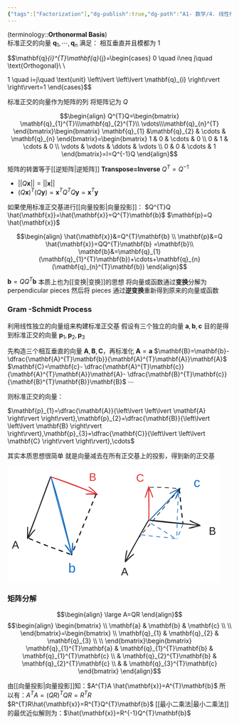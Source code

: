 ```yaml
---
{"tags":["Factorization"],"dg-publish":true,"dg-path":"A1- 数学/4. 线性代数/标准正交基.md","permalink":"/A1- 数学/4. 线性代数/标准正交基/","dgPassFrontmatter":true,"noteIcon":"","created":"2024-08-08T18:38:27.982+08:00","updated":"2025-04-25T12:31:33.976+08:00"}
---
```



(terminology::**Orthonormal  Basis**)   
标准正交的向量 $\mathbf{q}_{1},\cdots,\mathbf{q}_{n}$ 满足：
相互垂直并且模都为 1

$$\mathbf{q}_{i}^{T}\mathbf{q}_{j}=\begin{cases}
0 \quad i\neq j\quad \text{Orthogonal}\\ \\

1 \quad i=j\quad \text{unit} \left\lvert  \left\lvert  \mathbf{q}_{i} \right\rvert \right\rvert=1
\end{cases}$$

标准正交的向量作为矩阵的列
将矩阵记为 $Q$

$$\begin{align}
Q^{T}Q=\begin{bmatrix}
\mathbf{q}_{1}^{T}\\\mathbf{q}_{2}^{T}\\  \vdots\\\mathbf{q}_{n}^{T}
\end{bmatrix}\begin{bmatrix}
	\mathbf{q}_{1} &\mathbf{q}_{2} & \cdots & \mathbf{q}_{n}
\end{bmatrix}=\begin{bmatrix}
	1 & 0 & \cdots & 0 \\
	0 & 1 & \cdots & 0 \\
\vdots & \vdots & \ddots & \vdots \\
	0 & 0 & \cdots & 1
\end{bmatrix}=I=Q^{-1}Q
\end{align}$$

矩阵的转置等于[[逆矩阵\|逆矩阵]]   **Transpose=Inverse**    $Q^{T}=Q^{-1}$

-  $\left\lvert  \left\lvert  Q\mathbf{x} \right\rvert \right\rvert=\left\lvert  \left\lvert  \mathbf{x} \right\rvert \right\rvert$
-  $(Q\mathbf{x})^{T}(Q\mathbf{y})=\mathbf{x}^{T}Q^{T}Q\mathbf{y}=\mathbf{x}^{T}\mathbf{y}$


如果使用标准正交基进行[[向量投影\|向量投影]]：
$Q^{T}Q \hat{\mathbf{x}}=\hat{\mathbf{x}}=Q^{T}\mathbf{b}$   $\mathbf{p}=Q \hat{\mathbf{x}}$

$$\begin{align}
\hat{\mathbf{x}}&=Q^{T}\mathbf{b} \\
\mathbf{p}&=Q \hat{\mathbf{x}}=QQ^{T}\mathbf{b} =\mathbf{b}\\
\mathbf{b}&=\mathbf{q}_{1}(\mathbf{q}_{1}^{T}\mathbf{b})+\cdots+\mathbf{q}_{n}(\mathbf{q}_{n}^{T}\mathbf{b})
\end{align}$$

$\mathbf{b}=QQ^{T}\mathbf{b}$ 本质上也为[[变换\|变换]]的思想
将向量或函数通过**变换**分解为 perpendicular pieces
然后将 pieces 通过**逆变换**重新得到原来的向量或函数

### Gram -Schmidt Process 
利用线性独立的向量组来构建标准正交基
假设有三个独立的向量 $\mathbf{a},\mathbf{b},\mathbf{c}$
目的是得到标准正交的向量 $\mathbf{p}_{1},\mathbf{p}_{2},\mathbf{p}_{3}$

先构造三个相互垂直的向量 $\mathbf{A},\mathbf{B},\mathbf{C}$，再标准化
$\mathbf{A}=\mathbf{a}$
$\mathbf{B}=\mathbf{b}- \dfrac{\mathbf{A}^{T}\mathbf{b}}{\mathbf{A}^{T}\mathbf{A}}\mathbf{A}$
$\mathbf{C}=\mathbf{c}- \dfrac{\mathbf{A}^{T}\mathbf{c}}{\mathbf{A}^{T}\mathbf{A}}\mathbf{A}- \dfrac{\mathbf{B}^{T}\mathbf{c}}{\mathbf{B}^{T}\mathbf{B}}\mathbf{B}$
$\cdots$

则标准正交的向量：

$\mathbf{p}_{1}=\dfrac{\mathbf{A}}{\left\lvert  \left\lvert  \mathbf{A} \right\rvert \right\rvert},\mathbf{p}_{2}=\dfrac{\mathbf{B}}{\left\lvert  \left\lvert  \mathbf{B} \right\rvert \right\rvert},\mathbf{p}_{3}=\dfrac{\mathbf{C}}{\left\lvert  \left\lvert  \mathbf{C} \right\rvert \right\rvert},\cdots$


其实本质思想很简单
就是向量减去在所有正交基上的投影，得到新的正交基

<svg xmlns="http://www.w3.org/2000/svg" version="1.1" viewBox="0 0 478.9786030719383 260.33435122696505" width="478.9786030719383" height="260.33435122696505">  <!-- svg-source:excalidraw -->    <defs>    <style class="style-fonts">      @font-face {        font-family: "Virgil";        src: url("https://excalidraw.com/Virgil.woff2");      }      @font-face {        font-family: "Cascadia";        src: url("https://excalidraw.com/Cascadia.woff2");      }      @font-face {        font-family: "Assistant";        src: url("https://excalidraw.com/Assistant-Regular.woff2");      }    </style>      </defs>  <rect x="0" y="0" width="478.9786030719383" height="260.33435122696505" fill="#ffffff"></rect><g stroke-linecap="round"><g transform="translate(97.09558382748908 23.85051396669479) rotate(0 -26.063276824854036 69.08341146930798)"><path d="M0 0 C-21.38 54.33, -39.68 111.58, -52.13 138.17 M0 0 C-10.4 28.29, -20.71 58.1, -52.13 138.17" stroke="#1e1e1e" stroke-width="2" fill="none"></path></g><g transform="translate(97.09558382748908 23.85051396669479) rotate(0 -26.063276824854036 69.08341146930798)"><path d="M-51.62 113.17 C-52.57 122.03, -50.32 134.25, -52.13 138.17 M-51.62 113.17 C-52.11 117.59, -51.64 123.77, -52.13 138.17" stroke="#1e1e1e" stroke-width="2" fill="none"></path></g><g transform="translate(97.09558382748908 23.85051396669479) rotate(0 -26.063276824854036 69.08341146930798)"><path d="M-35.67 119.34 C-42.97 125.88, -47.08 135.64, -52.13 138.17 M-35.67 119.34 C-39.54 122.54, -42.4 127.43, -52.13 138.17" stroke="#1e1e1e" stroke-width="2" fill="none"></path></g></g><mask></mask><g stroke-linecap="round"><g transform="translate(97.4095859611251 23.850479954331973) rotate(0 52.283577391434626 19.782990396866794)"><path d="M0 0 C40.6 12.91, 77.65 27.97, 104.57 39.57 M0 0 C32.85 12, 64.65 23.28, 104.57 39.57" stroke="#e03131" stroke-width="2" fill="none"></path></g><g transform="translate(97.4095859611251 23.850479954331973) rotate(0 52.283577391434626 19.782990396866794)"><path d="M79.58 38.87 C89.93 37.52, 96.87 37.87, 104.57 39.57 M79.58 38.87 C88.24 39.14, 95.5 38.43, 104.57 39.57" stroke="#e03131" stroke-width="2" fill="none"></path></g><g transform="translate(97.4095859611251 23.850479954331973) rotate(0 52.283577391434626 19.782990396866794)"><path d="M85.87 22.97 C93.9 27.67, 98.45 34.04, 104.57 39.57 M85.87 22.97 C92.45 28.16, 97.77 32.36, 104.57 39.57" stroke="#e03131" stroke-width="2" fill="none"></path></g></g><mask></mask><g stroke-linecap="round"><g transform="translate(98.35168306166736 25.420581322146262) rotate(0 23.080131843314852 86.04026928890787)"><path d="M0 0 C16.54 48.35, 28.67 100.1, 46.16 172.08 M0 0 C12.29 49.74, 25.28 96.74, 46.16 172.08" stroke="#1971c2" stroke-width="2" fill="none"></path></g><g transform="translate(98.35168306166736 25.420581322146262) rotate(0 23.080131843314852 86.04026928890787)"><path d="M31.66 151.71 C37.84 156.52, 40.87 164.68, 46.16 172.08 M31.66 151.71 C35.84 158.35, 39.85 162.35, 46.16 172.08" stroke="#1971c2" stroke-width="2" fill="none"></path></g><g transform="translate(98.35168306166736 25.420581322146262) rotate(0 23.080131843314852 86.04026928890787)"><path d="M48.14 147.16 C49.62 153.3, 47.92 162.76, 46.16 172.08 M48.14 147.16 C47.62 155.03, 46.97 160.32, 46.16 172.08" stroke="#1971c2" stroke-width="2" fill="none"></path></g></g><mask></mask><g stroke-linecap="round"><g transform="translate(199.150630841636 63.41647208551984) rotate(0 -27.47634311348748 67.82735191621965)"><path d="M0 0 C-21.47 51.77, -42 103.47, -54.95 135.65" stroke="#1e1e1e" stroke-width="2.5" fill="none" stroke-dasharray="8 10"></path></g></g><mask></mask><g stroke-linecap="round"><g transform="translate(49.05121663940909 162.3313617138553) rotate(0 47.41634024589943 18.21289469777965)"><path d="M0 0 C39.12 17.04, 73.97 28.2, 94.83 36.43" stroke="#1e1e1e" stroke-width="2.5" fill="none" stroke-dasharray="8 10"></path></g></g><mask></mask><g stroke-linecap="round"><g transform="translate(317.93831079307057 120.61215702724274) rotate(0 -26.511883694203448 46.87800309468034)"><path d="M0 0 C-19.14 31.12, -37.06 65.96, -53.02 93.76 M0 0 C-21.89 37.7, -42.94 74.45, -53.02 93.76" stroke="#1e1e1e" stroke-width="2" fill="none"></path></g><g transform="translate(317.93831079307057 120.61215702724274) rotate(0 -26.511883694203448 46.87800309468034)"><path d="M-49.32 69.03 C-51.5 76.38, -52.49 87.52, -53.02 93.76 M-49.32 69.03 C-51.33 79.14, -52.9 88.63, -53.02 93.76" stroke="#1e1e1e" stroke-width="2" fill="none"></path></g><g transform="translate(317.93831079307057 120.61215702724274) rotate(0 -26.511883694203448 46.87800309468034)"><path d="M-34.29 77.2 C-41.63 81.77, -47.77 90.11, -53.02 93.76 M-34.29 77.2 C-42.19 84.18, -49.7 90.44, -53.02 93.76" stroke="#1e1e1e" stroke-width="2" fill="none"></path></g></g><mask></mask><g stroke-linecap="round"><g transform="translate(318.25231292670657 121.06069749150274) rotate(0 57.44237822895681 6.100885790791937)"><path d="M0 0 C35.48 6.01, 74.13 7.17, 114.88 12.2 M0 0 C41.43 4.13, 83.31 8.45, 114.88 12.2" stroke="#1e1e1e" stroke-width="2" fill="none"></path></g><g transform="translate(318.25231292670657 121.06069749150274) rotate(0 57.44237822895681 6.100885790791937)"><path d="M90.58 18.05 C97.64 17.86, 107.8 13.34, 114.88 12.2 M90.58 18.05 C98.97 15.87, 107.73 13.59, 114.88 12.2" stroke="#1e1e1e" stroke-width="2" fill="none"></path></g><g transform="translate(318.25231292670657 121.06069749150274) rotate(0 57.44237822895681 6.100885790791937)"><path d="M92.51 1.05 C98.88 6.2, 108.44 7.03, 114.88 12.2 M92.51 1.05 C100.13 5.1, 108.19 9.03, 114.88 12.2" stroke="#1e1e1e" stroke-width="2" fill="none"></path></g></g><mask></mask><g stroke-linecap="round"><g transform="translate(318.297261074003 122.63079885931703) rotate(0 34.74342455550115 -36.425778058105024)"><path d="M0 0 C19 -19.38, 35.28 -36.71, 69.49 -72.85 M0 0 C22.82 -24.34, 47.23 -48.09, 69.49 -72.85" stroke="#1971c2" stroke-width="2" fill="none"></path></g><g transform="translate(318.297261074003 122.63079885931703) rotate(0 34.74342455550115 -36.425778058105024)"><path d="M59.75 -49.82 C64.09 -56.66, 65.86 -61.89, 69.49 -72.85 M59.75 -49.82 C62.47 -57.58, 67.02 -64.78, 69.49 -72.85" stroke="#1971c2" stroke-width="2" fill="none"></path></g><g transform="translate(318.297261074003 122.63079885931703) rotate(0 34.74342455550115 -36.425778058105024)"><path d="M47.23 -61.47 C54.57 -65.57, 59.38 -67.97, 69.49 -72.85 M47.23 -61.47 C54.04 -65.36, 62.76 -68.69, 69.49 -72.85" stroke="#1971c2" stroke-width="2" fill="none"></path></g></g><mask></mask><g stroke-linecap="round"><g transform="translate(317.84855216756523 121.19536215376014) rotate(0 -0.00001619636321947837 -37.45756413979066)"><path d="M0 0 C1.27 -16.21, -0.56 -29.69, 0 -74.92 M0 0 C0.45 -16.93, 0.81 -35.1, 0 -74.92" stroke="#e03131" stroke-width="2" fill="none"></path></g><g transform="translate(317.84855216756523 121.19536215376014) rotate(0 -0.00001619636321947837 -37.45756413979066)"><path d="M8.89 -51.55 C8.14 -57.21, 4.48 -60.11, 0 -74.92 M8.89 -51.55 C7.33 -56.13, 5.58 -62.03, 0 -74.92" stroke="#e03131" stroke-width="2" fill="none"></path></g><g transform="translate(317.84855216756523 121.19536215376014) rotate(0 -0.00001619636321947837 -37.45756413979066)"><path d="M-8.21 -51.3 C-5.45 -56.95, -5.6 -59.91, 0 -74.92 M-8.21 -51.3 C-5.7 -56.09, -3.38 -62.05, 0 -74.92" stroke="#e03131" stroke-width="2" fill="none"></path></g></g><mask></mask><g stroke-linecap="round"><g transform="translate(386.4832976507976 52.11191262299832) rotate(0 -45.307933309774455 53.83120468560068)"><path d="M0 0 C-27.37 31.56, -51.96 61.87, -90.62 107.66" stroke="#1e1e1e" stroke-width="1.5" fill="none" stroke-dasharray="8 9"></path></g></g><mask></mask><g stroke-linecap="round"><g transform="translate(386.4832976507976 53.009158754423595) rotate(0 4.037299860511936 36.78466193394823)"><path d="M0 0 C2.77 16.63, 2.35 31.25, 8.07 73.57" stroke="#1e1e1e" stroke-width="2.5" fill="none" stroke-dasharray="8 10"></path></g></g><mask></mask><g stroke-linecap="round"><g transform="translate(320.5399990273022 47.62597350041045) rotate(0 34.09311789603143 1.5700916499963427)"><path d="M0 0 C15.86 -0.57, 34.23 -0.14, 68.19 3.14" stroke="#1e1e1e" stroke-width="1.5" fill="none" stroke-dasharray="8 9"></path></g></g><mask></mask><g transform="translate(10 162.80683187129404) rotate(0 8.033189916846382 13.850489672149791)"><text x="0" y="22.1612539404421" font-family="Helvetica, Segoe UI Emoji" font-size="24.08780812547788px" fill="#1e1e1e" text-anchor="start" style="white-space: pre;" direction="ltr" dominant-baseline="alphabetic">A</text></g><g transform="translate(183.47343229601904 10) rotate(0 8.161442583831239 14.07479310682448)"><text x="0" y="22.52014705492415" font-family="Helvetica, Segoe UI Emoji" font-size="24.477901055346916px" fill="#e03131" text-anchor="start" style="white-space: pre;" direction="ltr" dominant-baseline="alphabetic">B</text></g><g transform="translate(136.99130975692674 211.70922407754875) rotate(0 8.154903443856668 16.86253607635753)"><text x="0" y="26.980630498533333" font-family="Helvetica, Segoe UI Emoji" font-size="29.326149698013097px" fill="#1971c2" text-anchor="start" style="white-space: pre;" direction="ltr" dominant-baseline="alphabetic">b</text></g><g transform="translate(255.53551830304207 222.63337188266547) rotate(0 8.03318991684639 13.850489672149791)"><text x="0" y="22.1612539404421" font-family="Helvetica, Segoe UI Emoji" font-size="24.08780812547788px" fill="#1e1e1e" text-anchor="start" style="white-space: pre;" direction="ltr" dominant-baseline="alphabetic">A</text></g><g transform="translate(452.9167749114527 131.5689307864937) rotate(0 8.030914080242809 13.850489672149783)"><text x="0" y="22.1612539404421" font-family="Helvetica, Segoe UI Emoji" font-size="24.087808125477885px" fill="#1e1e1e" text-anchor="start" style="white-space: pre;" direction="ltr" dominant-baseline="alphabetic">B</text></g><g transform="translate(418.7018463102315 19.99716409420634) rotate(0 7.329805907797294 16.86253607635753)"><text x="0" y="26.98063049853334" font-family="Helvetica, Segoe UI Emoji" font-size="29.3261496980131px" fill="#1971c2" text-anchor="start" style="white-space: pre;" direction="ltr" dominant-baseline="alphabetic">c</text></g><g stroke-linecap="round"><g transform="translate(323.6802795054746 128.82138739816088) rotate(0 27.81278368877254 17.495165817365116)"><path d="M0 0 C16.77 10.95, 31.31 17.83, 55.63 34.99" stroke="#1971c2" stroke-width="1.5" fill="none" stroke-dasharray="8 9"></path></g></g><mask></mask><g stroke-linecap="round"><g transform="translate(301.2505838925355 153.94265944174325) rotate(0 39.027631495242105 4.485922926224545)"><path d="M0 0 C30.49 4.5, 58.13 5.51, 78.06 8.97" stroke="#1971c2" stroke-width="1.5" fill="none" stroke-dasharray="8 9"></path></g></g><mask></mask><g stroke-linecap="round"><g transform="translate(394.55802694272774 131.0643893521813) rotate(0 -6.504556660117274 15.925057971005513)"><path d="M0 0 C-4.7 12.84, -10.45 24.22, -13.01 31.85" stroke="#1971c2" stroke-width="1.5" fill="none" stroke-dasharray="8 9"></path></g></g><mask></mask><g stroke-linecap="round"><g transform="translate(385.13757422092914 62.42954669076906) rotate(0 -2.0186823229824427 50.01817586703695)"><path d="M0 0 C-2.54 25.56, -3.3 46.41, -4.04 100.04" stroke="#1971c2" stroke-width="1.5" fill="none" stroke-dasharray="8 9"></path></g></g><mask></mask><g transform="translate(289.5004159248151 12.915847472591508) rotate(0 8.837454908730663 14.074793106824472)"><text x="0" y="22.52014705492415" font-family="Helvetica, Segoe UI Emoji" font-size="24.477901055346916px" fill="#e03131" text-anchor="start" style="white-space: pre;" direction="ltr" dominant-baseline="alphabetic">C</text></g></svg>

### 矩阵分解
$$\begin{align}
\large A=QR
\end{align}$$
$$\begin{align}
\begin{bmatrix} \\
\mathbf{a} & \mathbf{b} & \mathbf{c} \\
 \\
\end{bmatrix}=\begin{bmatrix} \\
\mathbf{q}_{1} & \mathbf{q}_{2} & \mathbf{q}_{3} \\
 \\
\end{bmatrix}\begin{bmatrix}
\mathbf{q}_{1}^{T}\mathbf{a} & \mathbf{q}_{1}^{T}\mathbf{b} & \mathbf{q}_{1}^{T}\mathbf{c} \\
 & \mathbf{q}_{2}^{T}\mathbf{b} & \mathbf{q}_{2}^{T}\mathbf{c} \\
 &  & \mathbf{q}_{3}^{T}\mathbf{c}
\end{bmatrix}
\end{align}$$


由[[向量投影\|向量投影]]知：$A^{T}A \hat{\mathbf{x}}=A^{T}\mathbf{b}$
所以有：$A^{T}A=(QR)^{T}QR=R^{T}R$   $R^{T}R\hat{\mathbf{x}}=R^{T}Q^{T}\mathbf{b}$
[[最小二乘法\|最小二乘法]]的最优近似解则为：$\hat{\mathbf{x}}=R^{-1}Q^{T}\mathbf{b}$



